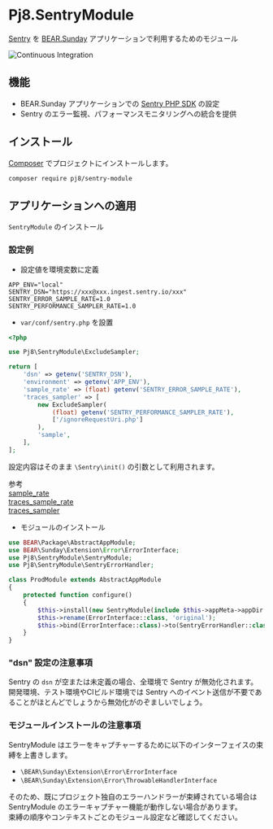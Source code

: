 # Pj8.SentryModule

[Sentry](https://docs.sentry.io/platforms/php/) を [BEAR.Sunday](http://bearsunday.github.io/) アプリケーションで利用するためのモジュール

![Continuous Integration](https://github.com/pj8/pj8.sentrymodule/workflows/Continuous%20Integration/badge.svg)

## 機能

* BEAR.Sunday アプリケーションでの [Sentry PHP SDK](https://github.com/getsentry/sentry-php) の設定
* Sentry のエラー監視、パフォーマンスモニタリングへの統合を提供

## インストール

[Composer](https://getcomposer.org/) でプロジェクトにインストールします。

```bash
composer require pj8/sentry-module
```

## アプリケーションへの適用

`SentryModule` のインストール

### 設定例

- 設定値を環境変数に定義

```
APP_ENV="local"
SENTRY_DSN="https://xxx@xxx.ingest.sentry.io/xxx"
SENTRY_ERROR_SAMPLE_RATE=1.0
SENTRY_PERFORMANCE_SAMPLER_RATE=1.0
```

- `var/conf/sentry.php` を設置

```php
<?php

use Pj8\SentryModule\ExcludeSampler;

return [
    'dsn' => getenv('SENTRY_DSN'),
    'environment' => getenv('APP_ENV'),
    'sample_rate' => (float) getenv('SENTRY_ERROR_SAMPLE_RATE'),
    'traces_sampler' => [
        new ExcludeSampler(
            (float) getenv('SENTRY_PERFORMANCE_SAMPLER_RATE'),
            ['/ignoreRequestUri.php']
        ),
        'sample',
    ],
];
```
設定内容はそのまま `\Sentry\init()` の引数として利用されます。  

参考  
[sample_rate](https://docs.sentry.io/platforms/php/configuration/options/#sample-rate)  
[traces_sample_rate](https://docs.sentry.io/platforms/php/configuration/options/#traces-sample-rate)  
[traces_sampler](https://docs.sentry.io/platforms/php/configuration/options/#traces-sampler)  


- モジュールのインストール

```php
use BEAR\Package\AbstractAppModule;
use BEAR\Sunday\Extension\Error\ErrorInterface;
use Pj8\SentryModule\SentryModule;
use Pj8\SentryModule\SentryErrorHandler;

class ProdModule extends AbstractAppModule
{
    protected function configure()
    {
        $this->install(new SentryModule(include $this->appMeta->appDir . '/var/conf/sentry.php'));
        $this->rename(ErrorInterface::class, 'original');
        $this->bind(ErrorInterface::class)->to(SentryErrorHandler::class);
    }
}
```

### "dsn" 設定の注意事項

Sentry の `dsn` が空または未定義の場合、全環境で Sentry が無効化されます。
開発環境、テスト環境やCIビルド環境では Sentry へのイベント送信が不要であることがほとんどでしょうから無効化がのぞましいでしょう。

### モジュールインストールの注意事項

SentryModule はエラーをキャプチャーするために以下のインターフェイスの束縛を上書きします。

- `\BEAR\Sunday\Extension\Error\ErrorInterface`
- `\BEAR\Sunday\Extension\Error\ThrowableHandlerInterface`

そのため、既にプロジェクト独自のエラーハンドラーが束縛されている場合は SentryModule のエラーキャプチャー機能が動作しない場合があります。  
束縛の順序やコンテキストごとのモジュール設定など確認してください。
